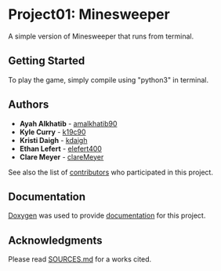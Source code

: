 # Project01: Minesweeper

A simple version of Minesweeper that runs from terminal.

## Getting Started

To play the game, simply compile using "python3" in terminal.

## Authors

* **Ayah Alkhatib** - [amalkhatib90](https://github.com/amalkhatib90/)
* **Kyle Curry** - [k19c90](https://github.com/k19c90)
* **Kristi Daigh** - [kdaigh](https://github.com/kdaigh)
* **Ethan Lefert** - [elefert400](https://github.com/elefert400)
* **Clare Meyer** - [clareMeyer](https://github.com/clareMeyer)

See also the list of [contributors](https://github.com/kdaigh/terminal-minesweeper/graphs/contributors) who participated in this project.

## Documentation

[Doxygen](http://www.doxygen.nl/) was used to provide [documentation](https://github.com/kdaigh/terminal-minesweeper/tree/master/documentation) for this project.

## Acknowledgments

Please read [SOURCES.md](https://github.com/kdaigh/terminal-minesweeper/blob/master/documentation/SOURCES.md) for a works cited.
